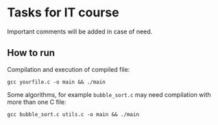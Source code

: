 # Tasks for IT course

Important comments will be added in case of need.

## How to run

Compilation and execution of compiled file:

`gcc yourfile.c -o main && ./main`

Some algorithms, for example `bubble_sort.c` may need compilation with more than one C file:

`gcc bubble_sort.c utils.c -o main && ./main`
